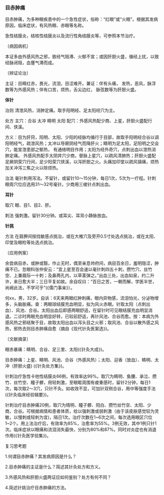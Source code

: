 ### 目赤肿痛

目赤肿痛，为多种眼疾患中的一个急性症状，俗称：“红眼”或“火眼”。根据其发病原因，临床症状，有风热眼、赤眼等名称。

急性结膜炎，结核性结膜炎以及流行性角结膜炎等，可参照本节治疗。

〔病因病机〕

本证多由外感风热之邪，致经气阻滞、火郁不宣；或因肝胆火盛，循经上扰，以致经脉闭阻，血壅气滞而成。

〔辨证论治〕

主证：目睛红赤，畏光，流泪，目涩难开。兼证：伴有头痛， 发热，恶风，脉浮数等为外感风热；伴有口苦，烦热，舌尖边红， 脉弦数等为肝胆火盛。

**体针**

治则  清泄风热，消肿定痛。取手阳明经、足太阳经穴为主。

处方  主穴：合谷   太冲   睛明   太阳   配穴：外感风热配少商、上星，肝胆火盛配行间、侠溪。

方义：目为肝窍，阳明、太阳、少阳的经脉均循行于目部，故取手阳明经合谷以调阳明经气，疏泄风热；太冲以导厥阴经气而降肝火；睛明为足太阳，足阳明之交会穴，能宣泄患部之郁热， 有通络明目作用；太阳为经外奇穴，点刺出血以泄热消肿定痛。 外感风热配手太阴井穴少商，督脉上星穴，以疏风清肺热；肝胆火盛配足厥阴荥穴行间，足少阳荥穴侠溪，以泻肝胆之火。头痛加印堂以疏风镇痛，烦热加关冲泻三焦之火以除烦热。

治法  毫针刺用泻法。不留针，或留针10〜15分钟，每日1次，5次为一疗程。针刺眼周穴位应选用31〜32号毫针。少商用三棱针点刺出血。

**耳针**

取穴     眼、目1、目2、肝。

刺法     强刺激。留针30分钟。或耳尖、耳背小静脉放血。

**针挑**

方法  在肩胛间按找敏感点挑治，或在大椎穴及旁开0.5寸处选点挑治，或在太阳、印堂及眼睑等处选点挑治。

〔应用例案〕

余尝病目赤，或肿或翳，作止无时，偶至亲息帅府间，病目百余日，羞明隐涩，肿痛不已。忽眼科张仲安云：“宜上星至百会速以毫针刺四五十刺，攒竹穴、丝竹空、上兼眉际一十刺；及鼻两孔内，以草茎弹之。”出血三处，出血如泉，约二升许，来日愈大半；三日平复如故。余自叹曰：“百日之苦，一朝而解，学医半世，尚阙此法，不学可乎”(《儒门事亲》）。

何xx，男，32岁。自诉：6天来两眼红肿刺痛，眼内异物感，流泪怕光，分泌物增多，头脑胀痛。查：两眼球结膜充血明显，拟为风火赤眼。针取太阳（点刺出血）、风池、合谷。太阳出血后即感两眼舒适，在留针时可见眼结膜充血明显消退。二诊时两眼充血明显好转，已较前舒适，再针风池、合谷而愈。按：本病为外感风热之邪结聚于目，故取太阳出血以泻头目之火邪；取风池、合谷以散外感之风热，邪热去则目赤肿痛自愈（摘自《现代针灸医案选》)。

〔文献摘录〕

眼赤暴痛：睛明、合谷、足三里、太阳(《针灸大成》)。

目赤肿痛：上星、睛明、风池、合谷（外感风热）；太阳、迎香（放血）、睛明、太冲（肝胆火盛) (《针灸处方集》)。

针刺治疗急性卡他性结膜炎66例，有效率达99%。取穴为睛明、鱼腰、承泣、攒竹、丝竹空、瞳子髎，用轻刺激，至眼眶周围有痠重感时，留针2分钟，每日1次，每次取2〜3穴，只针不灸。如收效不显，可加针双侧合谷，用中等强度手法(《针灸临床经验辑要》)。

针刺治疗目赤肿痛20例，取穴为晴明、瞳子髎、阳白、攒竹丝竹空、太阳、少商，合谷。可根据病情和患者体质，给以强刺激或弱刺激（由于该皮肤感觉较为灵敏，以慢刺或轻刺为宜)，隔日1次。治疗次数在1~6次之间，每次选用眼区穴位1~2个。用上法治疗后，有效率为85%，治愈率为55%。3例无效，其中1例只针1次。临床症状以眼痛和流泪消失最快，分别为80%和87%。同时对炎症也有消退作用(《针灸医学验集》)。

复习思考题

1.何谓目赤肿痛？其发病原因是什么？

2.目赤肿痛的主证是什么？简述其针灸处方和方义。

3.外感风热和肝胆火盛两证应如何鉴别？处方有何不同？

4.简述针挑治疗目赤肿痛的方法。
